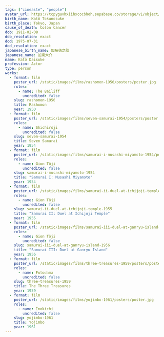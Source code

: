```yaml
---
tags: ["cineaste", "people"]
avatar_url: https://tcpyguvhxiihxcocbhoh.supabase.co/storage/v1/object/public/godzilla-cineaste-public/content/people/kato-daisuke/kato-daisuke.jpg
birth_name: Katô Tokunosuke
birth_place: Tokyo, Japan
cause_of_death: Colon Cancer
dob: 1911-02-08
dob_resolution: exact
dod: 1975-07-31
dod_resolution: exact
japanese_birth_name: 加藤徳之助
japanese_name: 加東大介
name: Katô Daisuke
profession: Actor
type: person
works:
  - format: film
    poster_url: /static/images/films/rashomon-1950/posters/poster.jpg
    roles:
      - name: The Bailiff
        uncredited: false
    slug: rashomon-1950
    title: Rashomon
    year: 1950
  - format: film
    poster_url: /static/images/films/seven-samurai-1954/posters/poster.jpg
    roles:
      - name: Shichirôji
        uncredited: false
    slug: seven-samurai-1954
    title: Seven Samurai
    year: 1954
  - format: film
    poster_url: /static/images/films/samurai-i-musashi-miyamoto-1954/posters/poster.jpg
    roles:
      - name: Gion Tôji
        uncredited: false
    slug: samurai-i-musashi-miyamoto-1954
    title: "Samurai I: Musashi Miyamoto"
    year: 1954
  - format: film
    poster_url: /static/images/films/samurai-ii-duel-at-ichijoji-temple-1955/posters/poster.jpg
    roles:
      - name: Gion Tôji
        uncredited: false
    slug: samurai-ii-duel-at-ichijoji-temple-1955
    title: "Samurai II: Duel at Ichijoji Temple"
    year: 1955
  - format: film
    poster_url: /static/images/films/samurai-iii-duel-at-ganryu-island-1956/posters/poster.jpg
    roles:
      - name: Gion Tôji
        uncredited: false
    slug: samurai-iii-duel-at-ganryu-island-1956
    title: "Samurai III: Duel at Ganryu Island"
    year: 1956
  - format: film
    poster_url: /static/images/films/three-treasures-1959/posters/poster.jpg
    roles:
      - name: Futodama
        uncredited: false
    slug: three-treasures-1959
    title: The Three Treasures
    year: 1959
  - format: film
    poster_url: /static/images/films/yojimbo-1961/posters/poster.jpg
    roles:
      - name: Inokichi
        uncredited: false
    slug: yojimbo-1961
    title: Yojimbo
    year: 1961
---
```


